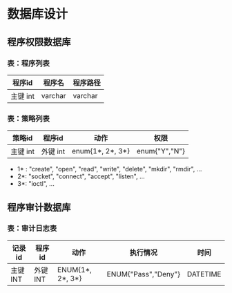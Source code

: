 # 数据库设计

## 程序权限数据库

### 表：程序列表

| 程序id   | 程序名  | 程序路径 |
| -------- | ------- | -------- |
| 主键 int | varchar | varchar  |

### 表：策略列表

| 策略id   | 程序id   | 动作                | 权限          |
| -------- | -------- | ------------------- | ------------- |
| 主键 int | 外键 int | enum{1\*, 2\*, 3\*} | enum{"Y","N"} |

- 1\* : "create", "open", "read", "write", "delete", "mkdir", "rmdir", ...
- 2\*: "socket", "connect", "accept", "listen", ...
- 3\*: "ioctl", ...

## 程序审计数据库

### 表：审计日志表

| 记录id   | 程序id   | 动作                | 执行情况            | 时间     |
| -------- | -------- | ------------------- | ------------------- | -------- |
| 主键 INT | 外键 INT | ENUM{1\*, 2\*, 3\*} | ENUM{"Pass","Deny"} | DATETIME |

